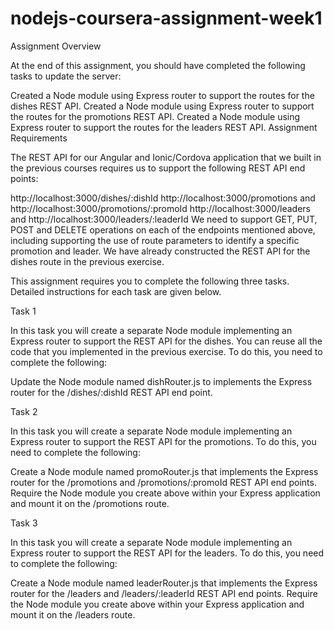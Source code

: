 # nodejs-coursera-assignment-week1
Assignment Overview

At the end of this assignment, you should have completed the following tasks to update the server:

Created a Node module using Express router to support the routes for the dishes REST API.
Created a Node module using Express router to support the routes for the promotions REST API.
Created a Node module using Express router to support the routes for the leaders REST API.
Assignment Requirements

The REST API for our Angular and Ionic/Cordova application that we built in the previous courses requires us to support the following REST API end points:

http://localhost:3000/dishes/:dishId
http://localhost:3000/promotions and http://localhost:3000/promotions/:promoId
http://localhost:3000/leaders and http://localhost:3000/leaders/:leaderId
We need to support GET, PUT, POST and DELETE operations on each of the endpoints mentioned above, including supporting the use of route parameters to identify a specific promotion and leader. We have already constructed the REST API for the dishes route in the previous exercise.

This assignment requires you to complete the following three tasks. Detailed instructions for each task are given below.

Task 1

In this task you will create a separate Node module implementing an Express router to support the REST API for the dishes. You can reuse all the code that you implemented in the previous exercise. To do this, you need to complete the following:

Update the Node module named dishRouter.js to implements the Express router for the /dishes/:dishId REST API end point.

Task 2

In this task you will create a separate Node module implementing an Express router to support the REST API for the promotions. To do this, you need to complete the following:

Create a Node module named promoRouter.js that implements the Express router for the /promotions and /promotions/:promoId REST API end points.
Require the Node module you create above within your Express application and mount it on the /promotions route.

Task 3

In this task you will create a separate Node module implementing an Express router to support the REST API for the leaders. To do this, you need to complete the following:

Create a Node module named leaderRouter.js that implements the Express router for the /leaders  and /leaders/:leaderId REST API end points.
Require the Node module you create above within your Express application and mount it on the /leaders route.
